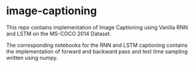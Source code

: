 # image-captioning

This repo contains implementation of Image Captioning using Vanilla RNN and LSTM on the MS-COCO 2014 Dataset.

The corresponding notebooks for the RNN and LSTM captioning contains the implementation of forward and backward pass and test time sampling written using numpy.
